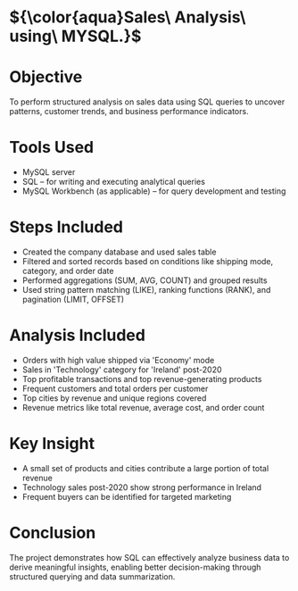 # ${\color{aqua}Sales\ Analysis\ using\ MYSQL.}$ 

# Objective
To perform structured analysis on sales data using SQL queries to uncover patterns, customer trends, and business performance indicators.

# Tools Used
- MySQL server
- SQL  – for writing and executing analytical queries
-  MySQL Workbench (as applicable) – for query development and testing

# Steps Included
- Created the company database and used sales table
- Filtered and sorted records based on conditions like shipping mode, category, and order date
- Performed aggregations (SUM, AVG, COUNT) and grouped results
- Used string pattern matching (LIKE), ranking functions (RANK), and pagination (LIMIT, OFFSET)

# Analysis Included
- Orders with high value shipped via 'Economy' mode
- Sales in 'Technology' category for 'Ireland' post-2020
- Top profitable transactions and top revenue-generating products
- Frequent customers and total orders per customer
- Top cities by revenue and unique regions covered
- Revenue metrics like total revenue, average cost, and order count

# Key Insight
- A small set of products and cities contribute a large portion of total revenue
- Technology sales post-2020 show strong performance in Ireland
- Frequent buyers can be identified for targeted marketing

# Conclusion
The project demonstrates how SQL can effectively analyze business data to derive meaningful insights, enabling better decision-making through structured querying and data summarization.

